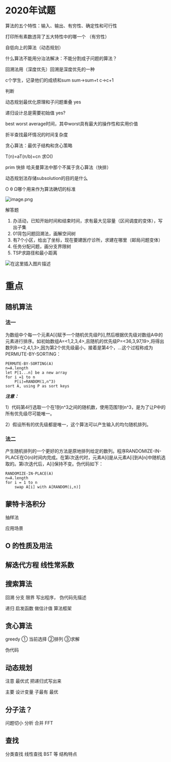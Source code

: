 # 2020年试题

算法的五个特性：输入、输出、有穷性、确定性和可行性

打印所有素数违背了五大特性中的哪一个 （有穷性）

自低向上的算法（动态规划）

什么算法不能用分治法解决：不能分割成子问题的算法？

回溯法用（深度优先）回溯是深度优先的一种

c个学生，记录他们的成绩和sum   sum->sum+t  c->c+1

判断

动态规划最优化原理和子问题重叠 yes

递归设计总是需要初始值 yes?

best worst average时间，其中worst具有最大的操作性和实用价值

折半查找最坏情况的时间复杂度

贪心算法：最优子结构和贪心策略

T(n)=aT(n/b)+cn 求O()

prim 快排 哈夫曼算法中那个不属于贪心算法（快排）

动态规划法存储subsolution的目的是什么

O θ Ω哪个用来作为算法确切的标准

![image.png](https://i.loli.net/2021/05/20/24KXJ7nYEurfNTG.png)

解答题

1. 办活动，已知开始时间和结束时间，求有最大见容量（区间调度的变体），写出子集
2. 01背包问题回溯法，画解空间树
3. 有7个小区，给出了坐标，现在要建医疗诊所，求建在哪里（邮局问题变体）
4. 任务分配问题，画分支界限树
5. TSP求路径和最小距离

![在这里插入图片描述](https://img-blog.csdnimg.cn/20201227115604279.png?x-oss-process=image/watermark,type_ZmFuZ3poZW5naGVpdGk,shadow_10,text_aHR0cHM6Ly9ibG9nLmNzZG4ubmV0L3dlaXhpbl80NDU4ODgxMg==,size_16,color_FFFFFF,t_70)

# 重点

## 随机算法

### 法一

为数组中个每一个元素A[i]赋予一个随机优先级P[i],然后根据优先级对数组A中的元素进行排序。如初始数组A=<1,2,3,4>,且随机的优先级P=<36,3,97,19>,将得出数列B=<2,4,1,3>,因为第2个优先级最小，接着是第4个，...这个过程称成为PERMUTE-BY-SORTING：

```
PERMUTE-BY-SORTING(A)
n=A.length
let P[1...n] be a new array
for i =1 to n
	P[i]=RANDOM(1,n^3)
sort A, using P as sort keys
```

***注意：***

1）代码第4行选取一个在1到n^3之间的随机数，使用范围1到n^3，是为了让P中的所有优先级尽可能唯一。

2）假设所有的优先级都是唯一，这个算法可以产生输入的均匀随机排列。

### 法二

  产生随机排列的一个更好的方法是原地排列给定的数列。程序RANDOMIZE-IN-PLACE在O(n)时间内完成。在第i次迭代时，元素A[i]是从元素A[i]到A[n]中随机选取的。第i次迭代后，A[i]保持不变。伪代码如下：

```
RANDOMIZE-IN-PLACE(A)
n=A.length
for i = 1 to n
 	swap A[i] with A[RANDOM(i,n)]
```

## 蒙特卡洛积分

抽样法

应用场景

## O 的性质及用法

## 解迭代方程 线性常系数

## 搜索算法

回溯 分支 限界  写出程序， 伪代码先描述

递归  启发函数 做估计值 算法框架

## 贪心算法

greedy  ① 当前选择 ②排列 ③求解  

伪代码

## 动态规划

注意 最优式 把递归式写出来

主要 设计变量  子最有  最优

## 分子法？

问题切小 分析 合并   FFT

## 查找 

分类查找  线性查找  BST  等 结构特点





